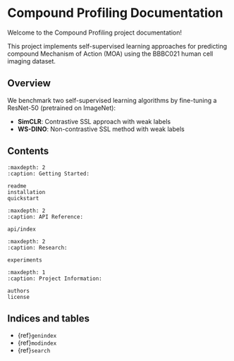 # Compound Profiling Documentation

Welcome to the Compound Profiling project documentation!

This project implements self-supervised learning approaches for predicting compound Mechanism of Action (MOA) using the BBBC021 human cell imaging dataset.

## Overview

We benchmark two self-supervised learning algorithms by fine-tuning a ResNet-50 (pretrained on ImageNet):

- **SimCLR**: Contrastive SSL approach with weak labels
- **WS-DINO**: Non-contrastive SSL method with weak labels

## Contents

```{toctree}
:maxdepth: 2
:caption: Getting Started:

readme
installation
quickstart
```

```{toctree}
:maxdepth: 2
:caption: API Reference:

api/index
```

```{toctree}
:maxdepth: 2
:caption: Research:

experiments
```

```{toctree}
:maxdepth: 1
:caption: Project Information:

authors
license
```

## Indices and tables

- {ref}`genindex`
- {ref}`modindex`
- {ref}`search`
